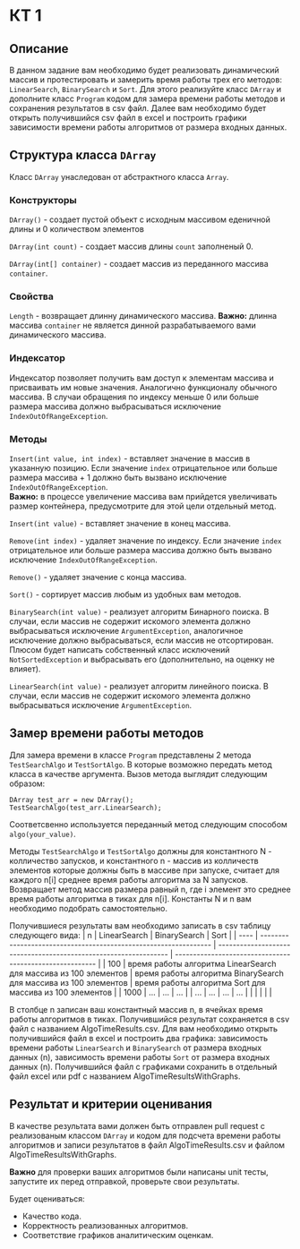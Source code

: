 # КТ 1

## Описание
В данном задание вам необходимо будет реализовать динамический массив и протестировать и замерить время работы трех его методов: `LinearSearch`, `BinarySearch` и `Sort`. Для этого реализуйте класс `DArray` и дополните класс `Program` кодом для замера времени работы методов и сохранения результатов в csv файл. Далее вам необходимо будет открыть получившийся csv файл в excel и построить графики зависимости времени работы алгоритмов от размера входных данных.

## Структура класса `DArray`
Класс `DArray` унаследован от абстрактного класса `Array`.

### Конструкторы

`DArray()` - создает пустой объект с исходным массивом еденичной длины и 0 количеством элементов

`DArray(int count)` - создает массив длины `count` заполненый 0.

`DArray(int[] container)` - создает массив из переданного массива `container`.

### Свойства
`Length` - возвращает длинну динамического массива. **Важно:** длинна массива `container` не является динной разрабатываемого вами динамического массива. 

### Индексатор
Индексатор позволяет получить вам доступ к элементам массива и присваивать им новые значения. Аналогично функционалу обычного массива. В случаи обращения по индексу меньше 0 или больше размера массива должно выбрасываться исключение `IndexOutOfRangeException`.

### Методы
`Insert(int value, int index)` - вставляет значение в массив в указанную позицию. Если значение `index` отрицательное или больше размера массива + 1 должно быть вызвано исключение `IndexOutOfRangeException`.  
**Важно:** в процессе увеличение массива вам прийдется увеличивать размер контейнера, предусмотрите для этой цели отдельный метод.

`Insert(int value)` - вставляет значение в конец массива.

`Remove(int index)` - удаляет значение по индексу. 
Если значение `index` отрицательное или больше размера массива должно быть вызвано исключение `IndexOutOfRangeException`.

`Remove()` - удаляет значение с конца массива.

`Sort()` - сортирует массив любым из удобных вам методов.

`BinarySearch(int value)` - реализует алгоритм Бинарного поиска. В случаи, если массив не содержит искомого элемента должно выбрасываться исключение `ArgumentException`, аналогичное исключение должно выбрасываться, если массив не отсортирован. Плюсом будет написать собственный класс исключений `NotSortedException` и выбрасывать его (дополнительно, на оценку не влияет).

`LinearSearch(int value)` - реализует алгоритм линейного поиска. В случаи, если массив не содержит искомого элемента должно выбрасываться исключение `ArgumentException`.

## Замер времени работы методов

Для замера времени в классе `Program` представлены 2 метода `TestSearchAlgo` и `TestSortAlgo`. В которые возможно передать метод класса в качестве аргумента. Вызов метода выглядит следующим образом: 
```
DArray test_arr = new DArray();
TestSearchAlgo(test_arr.LinearSearch);
```
Соответсвенно используется переданный метод следующим способом `algo(your_value)`. 

Методы `TestSearchAlgo` и `TestSortAlgo` должны для константного N - колличество запусков, и константного n - массив из колличеств элементов которые должны быть в массиве при запуске, считает для каждого n\[i\] среднее время работы алгоритма за N запусков. Возвращает метод массив размера равный n, где i элемент это среднее время работы алгоритма в тиках для n\[i\]. Константы N и n вам необходимо подобрать самостоятельно.

Получившиеся результаты вам необходимо записать в csv таблицу следующего вида:
| n    | LinearSearch                                                     | BinarySearch                                                     | Sort                                                     |
| ---- | ---------------------------------------------------------------- | ---------------------------------------------------------------- | -------------------------------------------------------- |
| 100  | время работы алгоритма LinearSearch для массива из 100 элементов | время работы алгоритма BinarySearch для массива из 100 элементов | время работы алгоритма Sort для массива из 100 элементов |
| 1000 | ...                                                              | ...                                                              | ...                                                      |
| ...  | ...                                                              | ...                                                              | ...                                                      |
|      |                                                                  |                                                                  |                                                          |

В столбце n записан ваш константный массив n, в ячейках время работы алгоритмов в тиках. Получившийся результат сохраняется в csv файл с названием AlgoTimeResults.csv. Для вам необходимо открыть получившийся файл в excel и построить два графика: зависимость времени работы `LinearSearch` и `BinarySearch` от размера входных данных (n), зависимость времени работы `Sort` от размера входных данных (n). Получившийся файл с графиками сохранить в отдельный файл excel или pdf с названием AlgoTimeResultsWithGraphs.

## Результат и критерии оценивания
В качестве результата вами должен быть отправлен pull request с реализованым классом `DArray` и кодом для подсчета времени работы алгоритмов и записи результатов в файл AlgoTimeResults.csv и файлом AlgoTimeResultsWithGraphs. 

**Важно** для проверки ваших алгоритмов были написаны unit тесты, запустите их перед отправкой, проверьте свои результаты.

Будет оцениваться:
- Качество кода.
- Корректность реализованных алгоритмов.
- Соответствие графиков аналитическим оценкам.
